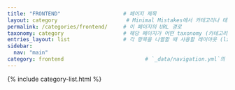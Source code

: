 ```yaml
---
title: "FRONTEND"                    # 페이지 제목
layout: category                      # Minimal Mistakes에서 카테고리나 태그 목록 페이지에 쓰는 레이아웃
permalink: /categories/frontend/     # 이 페이지의 URL 경로
taxonomy: category                   # 해당 페이지가 어떤 taxonomy (카테고리/태그)를 필터링할지 설정
entries_layout: list                 # 각 항목을 나열할 때 사용할 레이아웃 (list, grid 등)
sidebar:
  nav: "main" 
category: frontend                          # `_data/navigation.yml`의 "main" 네비게이션 메뉴 사용
---
```

{% include category-list.html %}